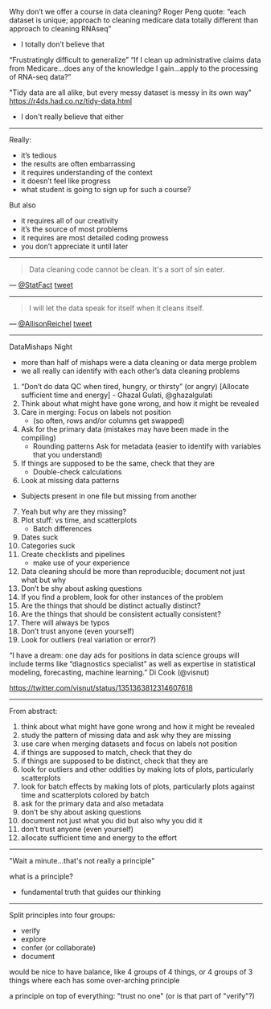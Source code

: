 Why don’t we offer a course in data cleaning?
Roger Peng quote: “each dataset is unique; approach to cleaning medicare data totally different than approach to cleaning RNAseq”
- I totally don’t believe that

“Frustratingly difficult to generalize”
“If I clean up administrative claims data from Medicare...does any of the knowledge I gain...apply to the processing of RNA-seq data?”

"Tidy data are all alike, but every messy dataset is messy in its own
way"
https://r4ds.had.co.nz/tidy-data.html
- I don't really believe that either

---

Really:
- it’s tedious
- the results are often embarrassing
- it requires understanding of the context
- it doesn’t feel like progress
- what student is going to sign up for such a course?

But also
- it requires all of our creativity
- it’s the source of most problems
- it requires are most detailed coding prowess
- you don’t appreciate it until later

---

> Data cleaning code cannot be clean. It's a sort of sin eater.

— [@StatFact](https://twitter.com/StatFact)
[tweet](https://twitter.com/StatFact/status/492753200190341120)

---

> I will let the data speak for itself when it cleans itself.

— [@AllisonReichel](https://twitter.com/AllisonReichel)
[tweet](https://twitter.com/AllisonReichel/status/1350107719236247558)

---

DataMishaps Night
- more than half of mishaps were a data cleaning or data merge problem
- we all really can identify with each other’s data cleaning problems

1. “Don’t do data QC when tired, hungry, or thirsty” (or angry)
[Allocate sufficient time and energy] - Ghazal Gulati, @ghazalgulati
2. Think about what might have gone wrong, and how it might be revealed
3. Care in merging: Focus on labels not position
   - (so often, rows and/or columns get swapped)
4. Ask for the primary data (mistakes may have been made in the compiling)
   - Rounding patterns
Ask for metadata (easier to identify with variables that you understand)
5. If things are supposed to be the same, check that they are
   - Double-check calculations
6. Look at missing data patterns
- Subjects present in one file but missing from another
7. Yeah but why are they missing?
8. Plot stuff: vs time, and scatterplots
   - Batch differences
9. Dates suck
10. Categories suck
11. Create checklists and pipelines
    - make use of your experience
12. Data cleaning should be more than reproducible; document not just what but why
13. Don’t be shy about asking questions
14. If you find a problem, look for other instances of the problem
15. Are the things that should be distinct actually distinct?
16. Are the things that should be consistent actually consistent?
17. There will always be typos
18. Don’t trust anyone (even yourself)
19. Look for outliers (real variation or error?)

“I have a dream: one day ads for positions in data science groups  will include terms like “diagnostics specialist” as well as expertise in statistical modeling, forecasting, machine learning.” Di Cook (@visnut)

<https://twitter.com/visnut/status/1351363812314607618>


---

From abstract:

1. think about what might have gone wrong and how it might be revealed
2. study the pattern of missing data and ask why they are missing
3. use care when merging datasets and focus on labels not position
4. if things are supposed to match, check that they do
5. if things are supposed to be distinct, check that they are
6. look for outliers and other oddities by making lots of plots, particularly scatterplots
7. look for batch effects by making lots of plots, particularly plots against time and scatterplots colored by batch
8. ask for the primary data and also metadata
9. don’t be shy about asking questions
10. document not just what you did but also why you did it
11. don’t trust anyone (even yourself)
12. allocate sufficient time and energy to the effort

---

"Wait a minute...that's not really a principle"

what is a principle?
- fundamental truth that guides our thinking

---

Split principles into four groups:
- verify
- explore
- confer (or collaborate)
- document

would be nice to have balance, like 4 groups of 4 things, or 4 groups
of 3 things where each has some over-arching principle

a principle on top of everything: "trust no one" (or is that part of "verify"?)
